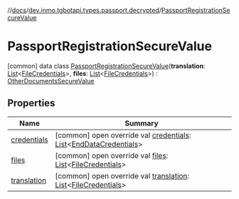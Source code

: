 //[docs](../../../index.md)/[dev.inmo.tgbotapi.types.passport.decrypted](../index.md)/[PassportRegistrationSecureValue](index.md)



# PassportRegistrationSecureValue  
 [common] data class [PassportRegistrationSecureValue](index.md)(**translation**: [List](https://kotlinlang.org/api/latest/jvm/stdlib/kotlin.collections/-list/index.html)<[FileCredentials](../../dev.inmo.tgbotapi.types.passport.credentials/-file-credentials/index.md)>, **files**: [List](https://kotlinlang.org/api/latest/jvm/stdlib/kotlin.collections/-list/index.html)<[FileCredentials](../../dev.inmo.tgbotapi.types.passport.credentials/-file-credentials/index.md)>) : [OtherDocumentsSecureValue](../-other-documents-secure-value/index.md)   


## Properties  
  
|  Name |  Summary | 
|---|---|
| <a name="dev.inmo.tgbotapi.types.passport.decrypted/PassportRegistrationSecureValue/credentials/#/PointingToDeclaration/"></a>[credentials](index.md#%5Bdev.inmo.tgbotapi.types.passport.decrypted%2FPassportRegistrationSecureValue%2Fcredentials%2F%23%2FPointingToDeclaration%2F%5D%2FProperties%2F625018081)| <a name="dev.inmo.tgbotapi.types.passport.decrypted/PassportRegistrationSecureValue/credentials/#/PointingToDeclaration/"></a> [common] open override val [credentials](index.md#%5Bdev.inmo.tgbotapi.types.passport.decrypted%2FPassportRegistrationSecureValue%2Fcredentials%2F%23%2FPointingToDeclaration%2F%5D%2FProperties%2F625018081): [List](https://kotlinlang.org/api/latest/jvm/stdlib/kotlin.collections/-list/index.html)<[EndDataCredentials](../../dev.inmo.tgbotapi.types.passport.credentials/-end-data-credentials/index.md)>   <br>|
| <a name="dev.inmo.tgbotapi.types.passport.decrypted/PassportRegistrationSecureValue/files/#/PointingToDeclaration/"></a>[files](files.md)| <a name="dev.inmo.tgbotapi.types.passport.decrypted/PassportRegistrationSecureValue/files/#/PointingToDeclaration/"></a> [common] open override val [files](files.md): [List](https://kotlinlang.org/api/latest/jvm/stdlib/kotlin.collections/-list/index.html)<[FileCredentials](../../dev.inmo.tgbotapi.types.passport.credentials/-file-credentials/index.md)>   <br>|
| <a name="dev.inmo.tgbotapi.types.passport.decrypted/PassportRegistrationSecureValue/translation/#/PointingToDeclaration/"></a>[translation](translation.md)| <a name="dev.inmo.tgbotapi.types.passport.decrypted/PassportRegistrationSecureValue/translation/#/PointingToDeclaration/"></a> [common] open override val [translation](translation.md): [List](https://kotlinlang.org/api/latest/jvm/stdlib/kotlin.collections/-list/index.html)<[FileCredentials](../../dev.inmo.tgbotapi.types.passport.credentials/-file-credentials/index.md)>   <br>|

